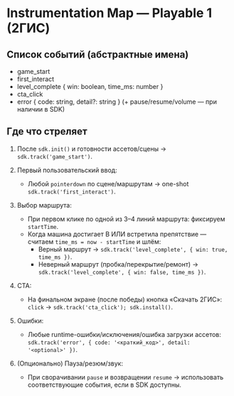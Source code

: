 # Instrumentation Map — Playable 1 (2ГИС)

## Список событий (абстрактные имена)
- game_start
- first_interact
- level_complete { win: boolean, time_ms: number }
- cta_click
- error { code: string, detail?: string }
(+ pause/resume/volume — при наличии в SDK)

## Где что стреляет

1) После `sdk.init()` и готовности ассетов/сцены → `sdk.track('game_start')`.

2) Первый пользовательский ввод:
   - Любой `pointerdown` по сцене/маршрутам → one-shot `sdk.track('first_interact')`.

3) Выбор маршрута:
   - При первом клике по одной из 3–4 линий маршрута: фиксируем `startTime`.
   - Когда машина достигает B ИЛИ встретила препятствие — считаем `time_ms = now - startTime` и шлём:
     - Верный маршрут → `sdk.track('level_complete', { win: true, time_ms })`.
     - Неверный маршрут (пробка/перекрытие/ремонт) → `sdk.track('level_complete', { win: false, time_ms })`.

4) CTA:
   - На финальном экране (после победы) кнопка «Скачать 2ГИС»:
     `click` → `sdk.track('cta_click'); sdk.install()`.

5) Ошибки:
   - Любые runtime-ошибки/исключения/ошибка загрузки ассетов:
     `sdk.track('error', { code: '<краткий_код>', detail: '<optional>' })`.

6) (Опционально) Пауза/резюм/звук:
   - При сворачивании `pause` и возвращении `resume` → использовать соответствующие события, если в SDK доступны.
